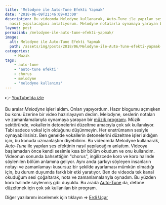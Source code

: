 ```yaml
---
title: 'Melodyne ile Auto-Tune Efekti Yapmak'
date: '2018-06-09T21:46:09+03:00'
description: Bu videomda Melodyne kullanarak, Auto-Tune ile yapılan ses efektinin
  nasıl yapılacağını anlatıyorum. Melodyne notalarla oynamaya yarayan bir müzik programı.
layout: post
permalink: /melodyne-ile-auto-tune-efekti-yapmak/
image:
  alt: Melodyne ile Auto-Tune Efekti Yapmak
  path: /assets/img/posts/2018/06/Melodyne-ile-Auto-Tune-efekti-yapmak-1-e1528574548385.png
categories:
    - Muzik
tags:
    - auto-tune
    - 'auto-tune efekti'
    - chorus
    - melodyne
    - 'melodyne kullanımı'
---
```


👉 [YouTube'da izle](https://www.youtube.com/watch?v=QyJnBUxaRuE)

Bu aralar *Melodyne* işleri aldım. Onları yapıyordum. Hazır blogumu açmışken bu konu üzerine bir video hazırlayayım dedim. Melodyne, seslerin notaları ve zamanlamalarıyla oynamaya yarayan bir [müzik programı](https://www.celemony.com/en/melodyne/what-is-melodyne). Müzik sektöründe, vokallerin detonelerini düzeltme amacıyla çok sık kullanılıyor. Tabi sadece vokal için olduğunu düşünmeyin. Her enstrümanın sesiyle oynayabilirsiniz. Ben genelde vokallerin detonelerini düzeltme işleri aldığım için, bu konuda uzmanlaştım diyebilirim. Bu videomda Melodyne kullanarak, *Auto-Tune* ile yapılan ses efektinin nasıl yapılacağını anlattım. Videoya başlamadan önce kendi sesimle kısa bir bölüm okudum ve onu kullandım. Videonun sonunda bahsettiğim "chorus", ingilizcede koro ve koro halinde söylenilen bölüm anlamına geliyor. Aynı anda şarkıyı söyleyen insanların notayı ve zamanlamayı kusursuz bir şekilde ayarlaması mümkün olmadığı için, bu durum duyumda farklı bir etki yaratıyor. Ben de videoda tek kanal okuduğum sesi çoğaltarak, nota ve zamanlamalarıyla oynadım. Bu yüzden koro halinde söylenmiş gibi duyuldu. Bu arada [Auto-Tune](https://www.antarestech.com/product/auto-tune-pro/) da, detone düzeltmek için çok sık kullanılan bir program.

Diğer yazılarımı incelemek için tıklayın => [Erdi Uçar](https://www.erdiucar.com "Erdi Uçar")
